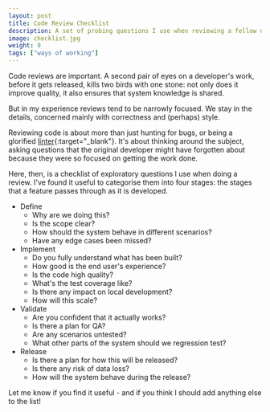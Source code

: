 ```yaml
---
layout: post
title: Code Review Checklist
description: A set of probing questions I use when reviewing a fellow developer's work.
image: checklist.jpg
weight: 9
tags: ["ways of working"]
---
```


Code reviews are important. A second pair of eyes on a developer's work, before
it gets released, kills two birds with one stone: not only does it improve
quality, it also ensures that system knowledge is shared.

But in my experience reviews tend to be narrowly focused. We stay in the details,
concerned mainly with correctness and (perhaps) style.

Reviewing code is about more than just hunting for bugs, or being a glorified
[linter](https://en.wikipedia.org/wiki/Lint_(software)){:target="_blank"}. It's about thinking
around the subject, asking questions that the original developer might have
forgotten about because they were so focused on getting the work done.

Here, then, is a checklist of exploratory questions I use when doing a review.
I've found it useful to categorise them into four stages: the stages that
a feature passes through as it is developed.

- Define
  - Why are we doing this?
  - Is the scope clear?
  - How should the system behave in different scenarios?
  - Have any edge cases been missed?
- Implement
  - Do you fully understand what has been built?
  - How good is the end user's experience?
  - Is the code high quality?
  - What's the test coverage like?
  - Is there any impact on local development?
  - How will this scale?
- Validate
  - Are you confident that it actually works?
  - Is there a plan for QA?
  - Are any scenarios untested?
  - What other parts of the system should we regression test?
- Release
  - Is there a plan for how this will be released?
  - Is there any risk of data loss?
  - How will the system behave during the release?

Let me know if you find it useful - and if you think I should add anything else to the list!
